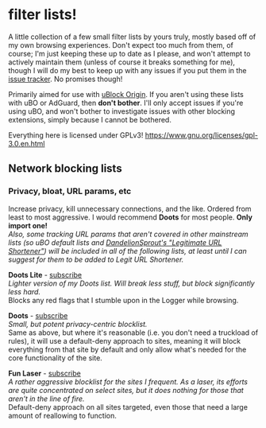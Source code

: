 # filter lists!

A little collection of a few small filter lists by yours truly, mostly based off of my own browsing experiences. Don't expect too much from them, of course; I'm just keeping these up to date as I please, and won't attempt to actively maintain them (unless of course it breaks something for me), though I will do my best to keep up with any issues if you put them in the [issue tracker](../../issues). No promises though!

Primarily aimed for use with [uBlock Origin](https://ublockorigin.com). If you aren't using these lists with uBO or AdGuard, then **don't bother**. I'll only accept issues if you're using uBO, and won't bother to investigate issues with other blocking extensions, simply because I cannot be bothered.

Everything here is licensed under GPLv3! https://www.gnu.org/licenses/gpl-3.0.en.html

## Network blocking lists
### Privacy, bloat, URL params, etc
Increase privacy, kill unnecessary connections, and the like. Ordered from least to most aggressive. I would recommend **Doots** for most people. **Only import one!**\
_Also, some tracking URL params that aren't covered in other mainstream lists (so uBO default lists and [DandelionSprout's "Legitimate URL Shortener"](https://github.com/DandelionSprout/adfilt/discussions/163)) will be included in all of the following lists, at least until I can suggest for them to be added to Legit URL Shortener._

**Doots Lite** - [subscribe](https://subscribe.adblockplus.org/?location=https://raw.githubusercontent.com/strayPetal/filter-lists/main/doots-lite.txt&title=Doots%20Lite)\
_Lighter version of my Doots list. Will break less stuff, but block significantly less hard._\
Blocks any red flags that I stumble upon in the Logger while browsing.

**Doots** - [subscribe](https://subscribe.adblockplus.org/?location=https://raw.githubusercontent.com/strayPetal/filter-lists/main/doots.txt&title=Doots)\
_Small, but potent privacy-centric blocklist._\
Same as above, but where it's reasonable (i.e. you don't need a truckload of rules), it will use a default-deny approach to sites, meaning it will block everything from that site by default and only allow what's needed for the core functionality of the site.

**Fun Laser** - [subscribe](https://subscribe.adblockplus.org/?location=https://raw.githubusercontent.com/strayPetal/filter-lists/main/fun-laser.txt&title=Fun%20Laser)\
_A rather aggressive blocklist for the sites I frequent. As a laser, its efforts are quite concentrated on select sites, but it does nothing for those that aren't in the line of fire._\
Default-deny approach on all sites targeted, even those that need a large amount of reallowing to function.